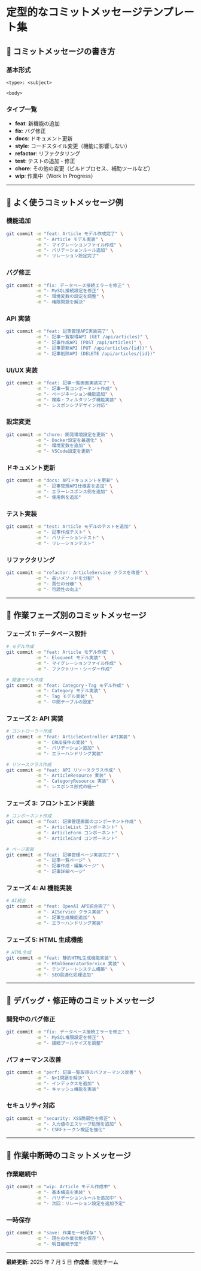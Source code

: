 # 定型的なコミットメッセージテンプレート集

## 📝 コミットメッセージの書き方

### 基本形式

```
<type>: <subject>

<body>
```

### タイプ一覧

- **feat**: 新機能の追加
- **fix**: バグ修正
- **docs**: ドキュメント更新
- **style**: コードスタイル変更（機能に影響しない）
- **refactor**: リファクタリング
- **test**: テストの追加・修正
- **chore**: その他の変更（ビルドプロセス、補助ツールなど）
- **wip**: 作業中（Work In Progress）

---

## 🔧 よく使うコミットメッセージ例

### 機能追加

```bash
git commit -m "feat: Article モデル作成完了" \
           -m "- Article モデル実装" \
           -m "- マイグレーションファイル作成" \
           -m "- バリデーションルール追加" \
           -m "- リレーション設定完了"
```

### バグ修正

```bash
git commit -m "fix: データベース接続エラーを修正" \
           -m "- MySQL接続設定を修正" \
           -m "- 環境変数の設定を調整" \
           -m "- 権限問題を解決"
```

### API 実装

```bash
git commit -m "feat: 記事管理API実装完了" \
           -m "- 記事一覧取得API (GET /api/articles)" \
           -m "- 記事作成API (POST /api/articles)" \
           -m "- 記事更新API (PUT /api/articles/{id})" \
           -m "- 記事削除API (DELETE /api/articles/{id})"
```

### UI/UX 実装

```bash
git commit -m "feat: 記事一覧画面実装完了" \
           -m "- 記事一覧コンポーネント作成" \
           -m "- ページネーション機能追加" \
           -m "- 検索・フィルタリング機能実装" \
           -m "- レスポンシブデザイン対応"
```

### 設定変更

```bash
git commit -m "chore: 開発環境設定を更新" \
           -m "- Docker設定を最適化" \
           -m "- 環境変数を追加" \
           -m "- VSCode設定を更新"
```

### ドキュメント更新

```bash
git commit -m "docs: APIドキュメントを更新" \
           -m "- 記事管理API仕様書を追加" \
           -m "- エラーレスポンス例を追加" \
           -m "- 使用例を追加"
```

### テスト実装

```bash
git commit -m "test: Article モデルのテストを追加" \
           -m "- 記事作成テスト" \
           -m "- バリデーションテスト" \
           -m "- リレーションテスト"
```

### リファクタリング

```bash
git commit -m "refactor: ArticleService クラスを改善" \
           -m "- 長いメソッドを分割" \
           -m "- 責任の分離" \
           -m "- 可読性の向上"
```

---

## 🚀 作業フェーズ別のコミットメッセージ

### フェーズ 1: データベース設計

```bash
# モデル作成
git commit -m "feat: Article モデル作成" \
           -m "- Eloquent モデル実装" \
           -m "- マイグレーションファイル作成" \
           -m "- ファクトリー・シーダー作成"

# 関連モデル作成
git commit -m "feat: Category・Tag モデル作成" \
           -m "- Category モデル実装" \
           -m "- Tag モデル実装" \
           -m "- 中間テーブルの設定"
```

### フェーズ 2: API 実装

```bash
# コントローラー作成
git commit -m "feat: ArticleController API実装" \
           -m "- CRUD操作の実装" \
           -m "- バリデーション追加" \
           -m "- エラーハンドリング実装"

# リソースクラス作成
git commit -m "feat: API リソースクラス作成" \
           -m "- ArticleResource 実装" \
           -m "- CategoryResource 実装" \
           -m "- レスポンス形式の統一"
```

### フェーズ 3: フロントエンド実装

```bash
# コンポーネント作成
git commit -m "feat: 記事管理画面のコンポーネント作成" \
           -m "- ArticleList コンポーネント" \
           -m "- ArticleForm コンポーネント" \
           -m "- ArticleCard コンポーネント"

# ページ実装
git commit -m "feat: 記事管理ページ実装完了" \
           -m "- 記事一覧ページ" \
           -m "- 記事作成・編集ページ" \
           -m "- 記事詳細ページ"
```

### フェーズ 4: AI 機能実装

```bash
# AI統合
git commit -m "feat: OpenAI API統合完了" \
           -m "- AIService クラス実装" \
           -m "- 記事生成機能追加" \
           -m "- エラーハンドリング実装"
```

### フェーズ 5: HTML 生成機能

```bash
# HTML生成
git commit -m "feat: 静的HTML生成機能実装" \
           -m "- HtmlGeneratorService 実装" \
           -m "- テンプレートシステム構築" \
           -m "- SEO最適化処理追加"
```

---

## 🐛 デバッグ・修正時のコミットメッセージ

### 開発中のバグ修正

```bash
git commit -m "fix: データベース接続エラーを修正" \
           -m "- MySQL権限設定を修正" \
           -m "- 接続プールサイズを調整"
```

### パフォーマンス改善

```bash
git commit -m "perf: 記事一覧取得のパフォーマンス改善" \
           -m "- N+1問題を解決" \
           -m "- インデックスを追加" \
           -m "- キャッシュ機能を実装"
```

### セキュリティ対応

```bash
git commit -m "security: XSS脆弱性を修正" \
           -m "- 入力値のエスケープ処理を追加" \
           -m "- CSRFトークン検証を強化"
```

---

## 🔄 作業中断時のコミットメッセージ

### 作業継続中

```bash
git commit -m "wip: Article モデル作成中" \
           -m "- 基本構造を実装" \
           -m "- バリデーションルールを追加中" \
           -m "- 次回：リレーション設定を追加予定"
```

### 一時保存

```bash
git commit -m "save: 作業を一時保存" \
           -m "- 現在の作業状態を保存" \
           -m "- 明日継続予定"
```

---

**最終更新**: 2025 年 7 月 5 日
**作成者**: 開発チーム
